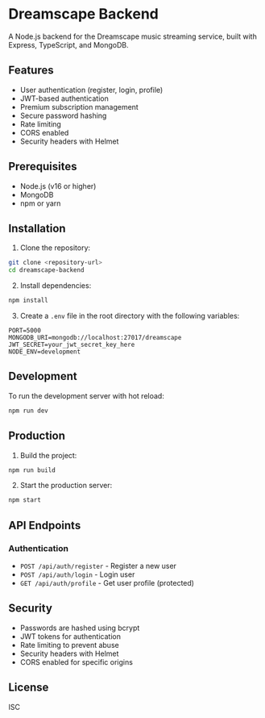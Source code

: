 # Dreamscape Backend

A Node.js backend for the Dreamscape music streaming service, built with Express, TypeScript, and MongoDB.

## Features

- User authentication (register, login, profile)
- JWT-based authentication
- Premium subscription management
- Secure password hashing
- Rate limiting
- CORS enabled
- Security headers with Helmet

## Prerequisites

- Node.js (v16 or higher)
- MongoDB
- npm or yarn

## Installation

1. Clone the repository:

```bash
git clone <repository-url>
cd dreamscape-backend
```

2. Install dependencies:

```bash
npm install
```

3. Create a `.env` file in the root directory with the following variables:

```
PORT=5000
MONGODB_URI=mongodb://localhost:27017/dreamscape
JWT_SECRET=your_jwt_secret_key_here
NODE_ENV=development
```

## Development

To run the development server with hot reload:

```bash
npm run dev
```

## Production

1. Build the project:

```bash
npm run build
```

2. Start the production server:

```bash
npm start
```

## API Endpoints

### Authentication

- `POST /api/auth/register` - Register a new user
- `POST /api/auth/login` - Login user
- `GET /api/auth/profile` - Get user profile (protected)

## Security

- Passwords are hashed using bcrypt
- JWT tokens for authentication
- Rate limiting to prevent abuse
- Security headers with Helmet
- CORS enabled for specific origins

## License

ISC
